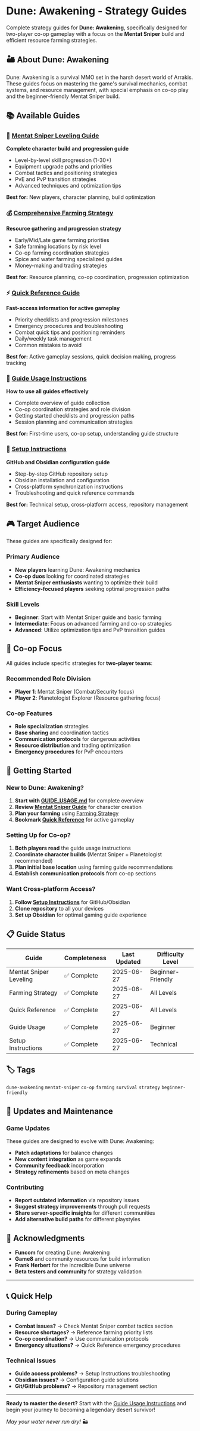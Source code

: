 # Dune: Awakening - Strategy Guides

Complete strategy guides for **Dune: Awakening**, specifically designed for two-player co-op gameplay with a focus on the **Mentat Sniper** build and efficient resource farming strategies.

## 🏜️ About Dune: Awakening

Dune: Awakening is a survival MMO set in the harsh desert world of Arrakis. These guides focus on mastering the game's survival mechanics, combat systems, and resource management, with special emphasis on co-op play and the beginner-friendly Mentat Sniper build.

## 📚 Available Guides

### 🎯 [Mentat Sniper Leveling Guide](Mentat_Sniper_Leveling_Guide.md)
**Complete character build and progression guide**
- Level-by-level skill progression (1-30+)
- Equipment upgrade paths and priorities
- Combat tactics and positioning strategies
- PvE and PvP transition strategies
- Advanced techniques and optimization tips

**Best for:** New players, character planning, build optimization

### 💰 [Comprehensive Farming Strategy](Comprehensive_Farming_Strategy.md)
**Resource gathering and progression strategy**
- Early/Mid/Late game farming priorities
- Safe farming locations by risk level
- Co-op farming coordination strategies
- Spice and water farming specialized guides
- Money-making and trading strategies

**Best for:** Resource planning, co-op coordination, progression optimization

### ⚡ [Quick Reference Guide](Quick_Reference_Guide.md)
**Fast-access information for active gameplay**
- Priority checklists and progression milestones
- Emergency procedures and troubleshooting
- Combat quick tips and positioning reminders
- Daily/weekly task management
- Common mistakes to avoid

**Best for:** Active gameplay sessions, quick decision making, progress tracking

### 📖 [Guide Usage Instructions](GUIDE_USAGE.md)
**How to use all guides effectively**
- Complete overview of guide collection
- Co-op coordination strategies and role division
- Getting started checklists and progression paths
- Session planning and communication strategies

**Best for:** First-time users, co-op setup, understanding guide structure

### 🔧 [Setup Instructions](SETUP_INSTRUCTIONS.md)
**GitHub and Obsidian configuration guide**
- Step-by-step GitHub repository setup
- Obsidian installation and configuration
- Cross-platform synchronization instructions
- Troubleshooting and quick reference commands

**Best for:** Technical setup, cross-platform access, repository management

## 🎮 Target Audience

These guides are specifically designed for:

### Primary Audience
- **New players** learning Dune: Awakening mechanics
- **Co-op duos** looking for coordinated strategies
- **Mentat Sniper enthusiasts** wanting to optimize their build
- **Efficiency-focused players** seeking optimal progression paths

### Skill Levels
- **Beginner**: Start with Mentat Sniper guide and basic farming
- **Intermediate**: Focus on advanced farming and co-op strategies
- **Advanced**: Utilize optimization tips and PvP transition guides

## 🤝 Co-op Focus

All guides include specific strategies for **two-player teams**:

### Recommended Role Division
- **Player 1**: Mentat Sniper (Combat/Security focus)
- **Player 2**: Planetologist Explorer (Resource gathering focus)

### Co-op Features
- **Role specialization** strategies
- **Base sharing** and coordination tactics
- **Communication protocols** for dangerous activities
- **Resource distribution** and trading optimization
- **Emergency procedures** for PvP encounters

## 🚀 Getting Started

### New to Dune: Awakening?
1. **Start with [GUIDE_USAGE.md](GUIDE_USAGE.md)** for complete overview
2. **Review [Mentat Sniper Guide](Mentat_Sniper_Leveling_Guide.md)** for character creation
3. **Plan your farming** using [Farming Strategy](Comprehensive_Farming_Strategy.md)
4. **Bookmark [Quick Reference](Quick_Reference_Guide.md)** for active gameplay

### Setting Up for Co-op?
1. **Both players read** the guide usage instructions
2. **Coordinate character builds** (Mentat Sniper + Planetologist recommended)
3. **Plan initial base location** using farming guide recommendations
4. **Establish communication protocols** from co-op sections

### Want Cross-platform Access?
1. **Follow [Setup Instructions](SETUP_INSTRUCTIONS.md)** for GitHub/Obsidian
2. **Clone repository** to all your devices
3. **Set up Obsidian** for optimal gaming guide experience

## 📋 Guide Status

| Guide | Completeness | Last Updated | Difficulty Level |
|-------|-------------|--------------|------------------|
| Mentat Sniper Leveling | ✅ Complete | 2025-06-27 | Beginner-Friendly |
| Farming Strategy | ✅ Complete | 2025-06-27 | All Levels |
| Quick Reference | ✅ Complete | 2025-06-27 | All Levels |
| Guide Usage | ✅ Complete | 2025-06-27 | Beginner |
| Setup Instructions | ✅ Complete | 2025-06-27 | Technical |

## 🏷️ Tags

`dune-awakening` `mentat-sniper` `co-op` `farming` `survival` `strategy` `beginner-friendly`

## 🔄 Updates and Maintenance

### Game Updates
These guides are designed to evolve with Dune: Awakening:
- **Patch adaptations** for balance changes
- **New content integration** as game expands
- **Community feedback** incorporation
- **Strategy refinements** based on meta changes

### Contributing
- **Report outdated information** via repository issues
- **Suggest strategy improvements** through pull requests
- **Share server-specific insights** for different communities
- **Add alternative build paths** for different playstyles

## 🌟 Acknowledgments

- **Funcom** for creating Dune: Awakening
- **Game8** and community resources for build information
- **Frank Herbert** for the incredible Dune universe
- **Beta testers and community** for strategy validation

---

## 📞 Quick Help

### During Gameplay
- **Combat issues?** → Check Mentat Sniper combat tactics section
- **Resource shortages?** → Reference farming priority lists
- **Co-op coordination?** → Use communication protocols
- **Emergency situations?** → Quick Reference emergency procedures

### Technical Issues
- **Guide access problems?** → Setup Instructions troubleshooting
- **Obsidian issues?** → Configuration guide solutions
- **Git/GitHub problems?** → Repository management section

---

**Ready to master the desert?** Start with the [Guide Usage Instructions](GUIDE_USAGE.md) and begin your journey to becoming a legendary desert survivor!

*May your water never run dry!* 🏜️
